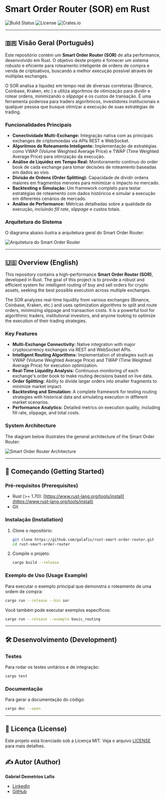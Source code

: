# Smart Order Router (SOR) em Rust

![Build Status](https://img.shields.io/github/actions/workflow/status/galafis/rust-smart-order-router/rust.yml?branch=main&style=for-the-badge) ![License](https://img.shields.io/github/license/galafis/rust-smart-order-router?style=for-the-badge) ![Crates.io](https://img.shields.io/crates/v/smart-order-router?style=for-the-badge)

---

## 🇧🇷 Visão Geral (Português)

Este repositório contém um **Smart Order Router (SOR)** de alta performance, desenvolvido em Rust. O objetivo deste projeto é fornecer um sistema robusto e eficiente para roteamento inteligente de ordens de compra e venda de criptoativos, buscando a melhor execução possível através de múltiplas exchanges.

O SOR analisa a liquidez em tempo real de diversas corretoras (Binance, Coinbase, Kraken, etc.) e utiliza algoritmos de otimização para dividir e rotear ordens, minimizando o *slippage* e os custos de transação. É uma ferramenta poderosa para traders algorítmicos, investidores institucionais e qualquer pessoa que busque otimizar a execução de suas estratégias de trading.

### Funcionalidades Principais

- **Conectividade Multi-Exchange:** Integração nativa com as principais exchanges de criptomoedas via APIs REST e WebSocket.
- **Algoritmos de Roteamento Inteligente:** Implementação de estratégias como VWAP (Volume Weighted Average Price) e TWAP (Time Weighted Average Price) para otimização da execução.
- **Análise de Liquidez em Tempo Real:** Monitoramento contínuo do order book de cada exchange para tomar decisões de roteamento baseadas em dados ao vivo.
- **Divisão de Ordens (Order Splitting):** Capacidade de dividir ordens maiores em fragmentos menores para minimizar o impacto no mercado.
- **Backtesting e Simulação:** Um framework completo para testar estratégias de roteamento com dados históricos e simular a execução em diferentes cenários de mercado.
- **Análise de Performance:** Métricas detalhadas sobre a qualidade da execução, incluindo *fill rate*, *slippage* e custos totais.

### Arquitetura do Sistema

O diagrama abaixo ilustra a arquitetura geral do Smart Order Router:

![Arquitetura do Smart Order Router](docs/architecture.png)

---

## 🇺🇸 Overview (English)

This repository contains a high-performance **Smart Order Router (SOR)**, developed in Rust. The goal of this project is to provide a robust and efficient system for intelligent routing of buy and sell orders for crypto assets, seeking the best possible execution across multiple exchanges.

The SOR analyzes real-time liquidity from various exchanges (Binance, Coinbase, Kraken, etc.) and uses optimization algorithms to split and route orders, minimizing slippage and transaction costs. It is a powerful tool for algorithmic traders, institutional investors, and anyone looking to optimize the execution of their trading strategies.

### Key Features

- **Multi-Exchange Connectivity:** Native integration with major cryptocurrency exchanges via REST and WebSocket APIs.
- **Intelligent Routing Algorithms:** Implementation of strategies such as VWAP (Volume Weighted Average Price) and TWAP (Time Weighted Average Price) for execution optimization.
- **Real-Time Liquidity Analysis:** Continuous monitoring of each exchange's order book to make routing decisions based on live data.
- **Order Splitting:** Ability to divide larger orders into smaller fragments to minimize market impact.
- **Backtesting and Simulation:** A complete framework for testing routing strategies with historical data and simulating execution in different market scenarios.
- **Performance Analytics:** Detailed metrics on execution quality, including fill rate, slippage, and total costs.

### System Architecture

The diagram below illustrates the general architecture of the Smart Order Router:

![Smart Order Router Architecture](docs/architecture.png)

---

## 🚀 Começando (Getting Started)

### Pré-requisitos (Prerequisites)

- Rust (>= 1.70): [https://www.rust-lang.org/tools/install](https://www.rust-lang.org/tools/install)
- Git

### Instalação (Installation)

1. Clone o repositório:
   ```sh
   git clone https://github.com/galafis/rust-smart-order-router.git
   cd rust-smart-order-router
   ```

2. Compile o projeto:
   ```sh
   cargo build --release
   ```

### Exemplo de Uso (Usage Example)

Para executar o exemplo principal que demonstra o roteamento de uma ordem de compra:

```sh
cargo run --release --bin sor
```

Você também pode executar exemplos específicos:

```sh
cargo run --release --example basic_routing
```

---

## 🛠️ Desenvolvimento (Development)

### Testes

Para rodar os testes unitários e de integração:

```sh
cargo test
```

### Documentação

Para gerar a documentação do código:

```sh
cargo doc --open
```

---

## 📜 Licença (License)

Este projeto está licenciado sob a Licença MIT. Veja o arquivo [LICENSE](LICENSE) para mais detalhes.

## ✍️ Autor (Author)

**Gabriel Demetrios Lafis**

- [LinkedIn](https://www.linkedin.com/in/gabriel-demetrius/)
- [GitHub](https://github.com/galafis)

